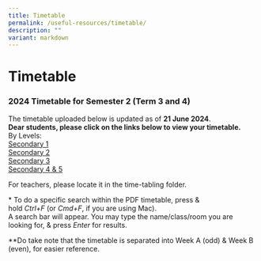 ```yaml
---
title: Timetable
permalink: /useful-resources/timetable/
description: ""
variant: markdown
---
```

# Timetable

### 2024 Timetable for Semester 2 (Term 3 and 4)
The timetable uploaded below is updated as of **21 June 2024**. 
<br>
**Dear students, please click on the links below to view your timetable.**
<br>
By Levels:
<br>
<a href="https://drive.google.com/file/d/1DE7kFNRCfWfxjIJFKrEYNiXZKufCEpuL/view?usp=drive_link" target="_blank">Secondary 1</a>
<br>
<a href="https://drive.google.com/file/d/130p4d2t0wHl0CPcHIWMih3VL0trzmXIW/view?usp=drive_link" target="_blank">Secondary 2</a>
<br>
<a href="https://drive.google.com/file/d/1wNjr8tLDYoRvrdhSEJw4Yg2tnYKjZerx/view?usp=drive_link" target="_blank">Secondary 3</a>
<br>
<a href="https://drive.google.com/file/d/1aRbt6kKgcUY08dNvB6CX8FTm2CgHUGej/view?usp=drive_link" target="_blank">Secondary 4 &amp; 5</a>



  
For teachers, please locate it in the time-tabling folder.  
  
\* To do a specific search within the PDF timetable, press &amp; hold&nbsp;_Ctrl+F_&nbsp;(or&nbsp;_Cmd+F_, if you are using Mac).  
A search bar will appear. You may type the name/class/room you are looking for, &amp; press&nbsp;_Enter_&nbsp;for results.  
  
\*\*Do take note that the timetable is separated into Week A (odd) &amp; Week B (even), for easier reference.